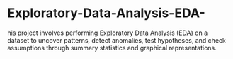 # Exploratory-Data-Analysis-EDA-
his project involves performing Exploratory Data Analysis (EDA) on a dataset to uncover patterns, detect anomalies, test hypotheses, and check assumptions through summary statistics and graphical representations.
